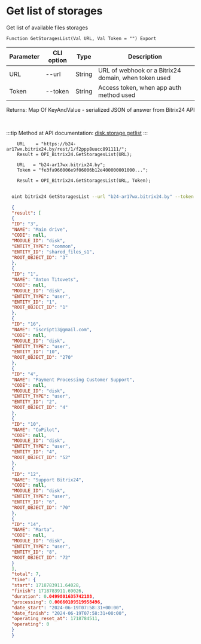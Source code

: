 ﻿---
sidebar_position: 1
---

# Get list of storages
 Get list of available files storages



`Function GetStoragesList(Val URL, Val Token = "") Export`

  | Parameter | CLI option | Type | Description |
  |-|-|-|-|
  | URL | --url | String | URL of webhook or a Bitrix24 domain, when token used |
  | Token | --token | String | Access token, when app auth method used |

  
  Returns:  Map Of KeyAndValue - serialized JSON of answer from Bitrix24 API

<br/>

:::tip
Method at API documentation: [disk.storage.getlist](https://dev.1c-bitrix.ru/rest_help/disk/storage/disk_storage_getlist.php)
:::
<br/>


```bsl title="Code example"
    URL    = "https://b24-ar17wx.bitrix24.by/rest/1/f2ppp8uucc891111/";
    Result = OPI_Bitrix24.GetStoragesList(URL);

    URL   = "b24-ar17wx.bitrix24.by";
    Token = "fe3fa966006e9f06006b12e400000001000...";

    Result = OPI_Bitrix24.GetStoragesList(URL, Token);
```



```sh title="CLI command example"
    
  oint bitrix24 GetStoragesList --url "b24-ar17wx.bitrix24.by" --token "fe3fa966006e9f06006b12e400000001000..."

```

```json title="Result"
  {
  "result": [
  {
  "ID": "3",
  "NAME": "Main drive",
  "CODE": null,
  "MODULE_ID": "disk",
  "ENTITY_TYPE": "common",
  "ENTITY_ID": "shared_files_s1",
  "ROOT_OBJECT_ID": "3"
  },
  {
  "ID": "1",
  "NAME": "Anton Titovets",
  "CODE": null,
  "MODULE_ID": "disk",
  "ENTITY_TYPE": "user",
  "ENTITY_ID": "1",
  "ROOT_OBJECT_ID": "1"
  },
  {
  "ID": "16",
  "NAME": "iscript13@gmail.com",
  "CODE": null,
  "MODULE_ID": "disk",
  "ENTITY_TYPE": "user",
  "ENTITY_ID": "10",
  "ROOT_OBJECT_ID": "270"
  },
  {
  "ID": "4",
  "NAME": "Payment Processing Customer Support",
  "CODE": null,
  "MODULE_ID": "disk",
  "ENTITY_TYPE": "user",
  "ENTITY_ID": "2",
  "ROOT_OBJECT_ID": "4"
  },
  {
  "ID": "10",
  "NAME": "CoPilot",
  "CODE": null,
  "MODULE_ID": "disk",
  "ENTITY_TYPE": "user",
  "ENTITY_ID": "4",
  "ROOT_OBJECT_ID": "52"
  },
  {
  "ID": "12",
  "NAME": "Support Bitrix24",
  "CODE": null,
  "MODULE_ID": "disk",
  "ENTITY_TYPE": "user",
  "ENTITY_ID": "6",
  "ROOT_OBJECT_ID": "70"
  },
  {
  "ID": "14",
  "NAME": "Marta",
  "CODE": null,
  "MODULE_ID": "disk",
  "ENTITY_TYPE": "user",
  "ENTITY_ID": "8",
  "ROOT_OBJECT_ID": "72"
  }
  ],
  "total": 7,
  "time": {
  "start": 1718783911.64028,
  "finish": 1718783911.69026,
  "duration": 0.0499801635742188,
  "processing": 0.00660109519958496,
  "date_start": "2024-06-19T07:58:31+00:00",
  "date_finish": "2024-06-19T07:58:31+00:00",
  "operating_reset_at": 1718784511,
  "operating": 0
  }
  }

```
